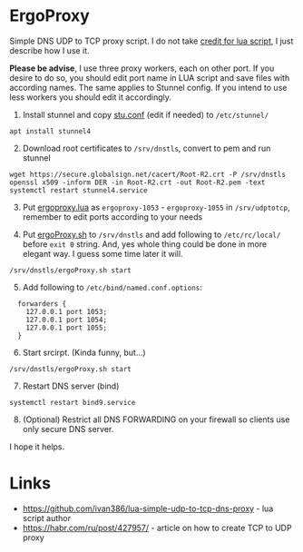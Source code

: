 # ErgoProxy
Simple DNS UDP to TCP proxy script. 
I do not take [credit for lua script](https://github.com/ivan386/lua-simple-udp-to-tcp-dns-proxy), I just describe how I use it. 

**Please be advise**, I use three proxy workers, each on other port. If you desire to do so, you should edit port name in LUA script and save files with according names. The same applies to Stunnel config. If you intend to use less workers you should edit it accordingly. 

1. Install stunnel and copy [stu.conf](https://github.com/p0rc0jet/ergoproxy/blob/master/stu.conf) (edit if needed) to `/etc/stunnel/`
```
apt install stunnel4
```

2. Download root certificates to `/srv/dnstls`, convert to pem and run stunnel
```
wget https://secure.globalsign.net/cacert/Root-R2.crt -P /srv/dnstls
openssl x509 -inform DER -in Root-R2.crt -out Root-R2.pem -text
systemctl restart stunnel4.service
```

3. Put [ergoproxy.lua](https://github.com/p0rc0jet/ergoproxy/blob/master/ergoproxy.lua) as `ergoproxy-1053` - `ergoproxy-1055` in `/srv/udptotcp`, remember to edit ports according to your needs

4. Put [ergoProxy.sh](https://github.com/p0rc0jet/ergoproxy/blob/master/ergoProxy.sh) to `/srv/dnstls` and add following to `/etc/rc/local/` before `exit 0` string. 
And, yes whole thing could be done in more elegant way. I guess some time later it will.
```
/srv/dnstls/ergoProxy.sh start
```

5. Add following to `/etc/bind/named.conf.options`:
```
  forwarders {
    127.0.0.1 port 1053;
    127.0.0.1 port 1054;
    127.0.0.1 port 1055;
  }
```

6. Start srcirpt. (Kinda funny, but...)
```
/srv/dnstls/ergoProxy.sh start
```

7. Restart DNS server (bind)
```
systemctl restart bind9.service
```

8. (Optional) Restrict all DNS FORWARDING on your firewall so clients use only secure DNS server.

I hope it helps.

# Links
- https://github.com/ivan386/lua-simple-udp-to-tcp-dns-proxy - lua script author
- https://habr.com/ru/post/427957/ - article on how to create TCP to UDP proxy
